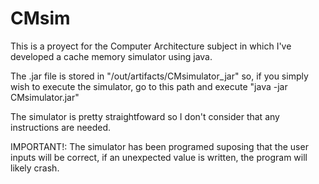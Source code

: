 # CMsim
This is a proyect for the Computer Architecture subject in which I've developed a cache memory simulator using java.

The .jar file is stored in "/out/artifacts/CMsimulator_jar" so, if you simply wish to execute the simulator, go to this path and execute "java -jar CMsimulator.jar"

The simulator is pretty straightfoward so I don't consider that any instructions are needed.

IMPORTANT!: The simulator has been programed suposing that the user inputs will be correct, if an unexpected value is written, the program will likely crash. 

